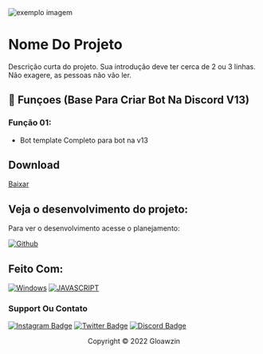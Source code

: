 <img src="exemplo-image.png" alt="exemplo imagem">

# Nome Do Projeto

Descrição curta do projeto. Sua introdução deve ter cerca de 2 ou 3 linhas. Não exagere, as pessoas não vão ler.

## 🔧 Funçoes (Base Para Criar Bot Na Discord V13)

### Função 01:
- Bot template Completo para bot na v13

## Download

[Baixar](https://github.com/Gloawzin/DiscordBase-Gloawzin.git)

## Veja o desenvolvimento do projeto:

Para ver o desenvolvimento acesse o planejamento:

[![Github](https://img.shields.io/badge/GitHub-100000?style=for-the-badge&logo=github&logoColor=white)](https://github.com/Gloawzin/DiscordBase-Gloawzin)

## Feito Com:
[![Windows](https://img.shields.io/badge/Windows-0078D6?style=for-the-badge&logo=windows&logoColor=white)](https://www.microsoft.com/pt-br/windows/get-windows-10)
[![JAVASCRIPT](https://img.shields.io/badge/JavaScript-F7DF1E?style=for-the-badge&logo=javascript&logoColor=black)](https://developer.mozilla.org/pt-BR/docs/Web/JavaScript)

### Support Ou Contato

[![Instagram Badge](https://img.shields.io/badge/Instagram-E4405F?style=for-the-badge&logo=instagram&logoColor=white)](https://instagram.com/gloawzin/)
[![Twitter Badge](https://img.shields.io/badge/Twitter-1DA1F2?style=for-the-badge&logo=twitter&logoColor=white)](https://twitter.com/gloawzin/)
[![Discord Badge](https://img.shields.io/badge/Discord-7289DA?style=for-the-badge&logo=discord&logoColor=white)](https://discord.gg/qkPkWPtqsB)

<p align="center">Copyright © 2022 Gloawzin</p>
